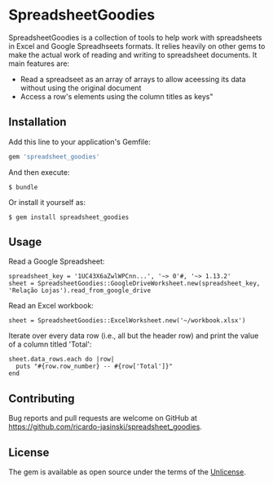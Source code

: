 # SpreadsheetGoodies

SpreadsheetGoodies is a collection of tools to help work with spreadsheets in 
Excel and Google Spreadhseets formats. It relies heavily on other gems to make 
the actual work of reading and writing to spreadsheet documents. It main 
features are:

* Read a spreadseet as an array of arrays to allow aceessing its data without 
  using the original document
* Access a row's elements using the column titles as keys"

## Installation

Add this line to your application's Gemfile:

```ruby
gem 'spreadsheet_goodies'
```

And then execute:

    $ bundle

Or install it yourself as:

    $ gem install spreadsheet_goodies

## Usage

Read a Google Spreadsheet:
```
spreadsheet_key = '1UC43X6aZwlWPCnn...', '~> 0'#, '~> 1.13.2'
sheet = SpreadsheetGoodies::GoogleDriveWorksheet.new(spreadsheet_key, 'Relação Lojas').read_from_google_drive
```

Read an Excel workbook:
```
sheet = SpreadsheetGoodies::ExcelWorksheet.new('~/workbook.xlsx')
```

Iterate over every data row (i.e., all but the header row) and print the value 
of a column titled 'Total': 
```
sheet.data_rows.each do |row|
  puts "#{row.row_number} -- #{row['Total']}"
end
```

## Contributing

Bug reports and pull requests are welcome on GitHub at https://github.com/ricardo-jasinski/spreadsheet_goodies.


## License

The gem is available as open source under the terms of the [Unlicense](http://unlicense.org/UNLICENSE).

